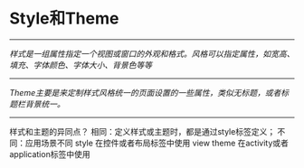 # Style和Theme
---
*样式是一组属性指定一个视图或窗口的外观和格式。风格可以指定属性，如宽高、填充、字体颜色、字体大小、背景色等等*


----------


*Theme主要是来定制样式风格统一的页面设置的一些属性，类似无标题，或者标题栏背景统一。*


----------


样式和主题的异同点？
相同：定义样式或主题时，都是通过style标签定义；
不同：应用场景不同
style 在控件或者布局标签中使用 view
theme 在activity或者application标签中使用



 
